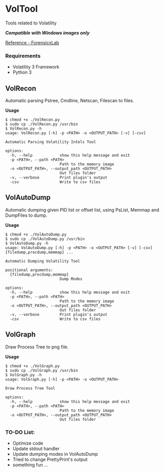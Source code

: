 # VolTool
Tools related to Volatility

***Compatible with Windows images only***

[Reference - ForensicxLab](https://forensicxlab.github.io/)

### Requirements

- Volatility 3 Framework
- Python 3

## VolRecon

Automatic parsing Pstree, Cmdline, Netscan, Filescan to files.

**Usage**

```
$ chmod +x ./VolRecon.py
$ sudo cp ./VolRecon.py /usr/bin
$ VolRecon.py -h                         
usage: VolRecon.py [-h] -p <PATH> -o <OUTPUT_PATH> [-v] [-csv]

Automatic Parsing Volatility Intels Tool

options:
  -h, --help            show this help message and exit
  -p <PATH>, --path <PATH>
                        Path to the memory image
  -o <OUTPUT_PATH>, --output_path <OUTPUT_PATH>
                        Out files folder
  -v, --verbose         Print plugin's output
  -csv                  Write to csv files

```

## VolAutoDump

Automatic dumping given PID list or offset list, using PsList, Memmap and DumpFiles to dump.

**Usage**

```
$ chmod +x ./VolAutoDump.py
$ sudo cp ./VolAutoDump.py /usr/bin
$ VolAutoDump.py -h
usage: VolAutoDump.py [-h] -p <PATH> -o <OUTPUT_PATH> [-v] [-csv] {filedump,procdump,memmap} ...

Automatic Dumping Volatility Tool

positional arguments:
  {filedump,procdump,memmap}
                        Dump Modes

options:
  -h, --help            show this help message and exit
  -p <PATH>, --path <PATH>
                        Path to the memory image
  -o <OUTPUT_PATH>, --output_path <OUTPUT_PATH>
                        Out files folder
  -v, --verbose         Print plugin's output
  -csv                  Write to csv files
```

## VolGraph 

Draw Process Tree to png file.

**Usage**

```
$ chmod +x ./VolGraph.py
$ sudo cp ./VolGraph.py /usr/bin
$ VolGraph.py -h                                                         
usage: VolGraph.py [-h] -p <PATH> -o <OUTPUT_PATH>

Draw Process Tree Tool

options:
  -h, --help            show this help message and exit
  -p <PATH>, --path <PATH>
                        Path to the memory image
  -o <OUTPUT_PATH>, --output_path <OUTPUT_PATH>
                        Out files folder
```


### TO-DO List:
- Optimize code
- Update stdout handler
- Update dumping modes in VolAutoDump
- Tried to change PrettyPrint's output
- something fun ...